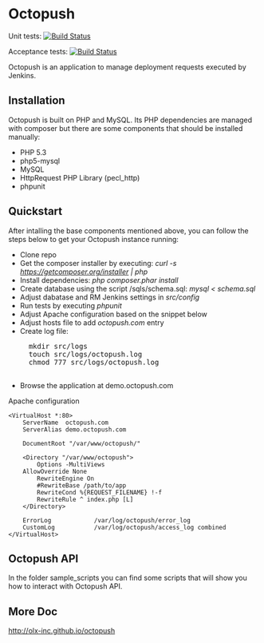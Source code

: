 Octopush
========

Unit tests:
[![Build Status](https://jenkins-dev.olxlatam.com/job/octopush_compile/badge/icon)](https://jenkins-dev.olxlatam.com/job/octopush_compile/)

Acceptance tests:
[![Build Status](https://jenkins-dev.olxlatam.com/job/helper_deploy_staging_octopush_tests/badge/icon)](https://jenkins-dev.olxlatam.com/job/helper_deploy_staging_octopush_tests/)


Octopush is an application to manage deployment requests executed by Jenkins.

Installation
------------
Octopush is built on PHP and MySQL. Its PHP dependencies are managed with composer but there are some components that should be installed manually:  

* PHP 5.3
* php5-mysql
* MySQL
* HttpRequest PHP Library (pecl_http)
* phpunit


Quickstart
--------------

After intalling the base components mentioned above, you can follow the steps below to get your Octopush instance running:
* Clone repo
* Get the composer installer by executing: _curl -s https://getcomposer.org/installer | php_
* Install dependencies: _php composer.phar install_
* Create database using the script /sqls/schema.sql: _mysql < schema.sql_
* Adjust dabatase and RM Jenkins settings in _src/config_
* Run tests by executing _phpunit_
* Adjust Apache configuration based on the snippet below
* Adjust hosts file to add _octopush.com_ entry
* Create log file: 
    <pre>
    mkdir src/logs
    touch src/logs/octopush.log
    chmod 777 src/logs/octopush.log
    </pre>
* Browse the application at demo.octopush.com


Apache configuration

    <VirtualHost *:80>
        ServerName  octopush.com
        ServerAlias demo.octopush.com

        DocumentRoot "/var/www/octopush/"

        <Directory "/var/www/octopush">
            Options -MultiViews
        AllowOverride None
            RewriteEngine On
            #RewriteBase /path/to/app
            RewriteCond %{REQUEST_FILENAME} !-f
            RewriteRule ^ index.php [L]
        </Directory>

        ErrorLog            /var/log/octopush/error_log
        CustomLog           /var/log/octopush/access_log combined
    </VirtualHost>


Octopush API
------------

In the folder sample_scripts you can find some scripts that will show you how to interact with Octopush API.

More Doc
--------
http://olx-inc.github.io/octopush
####

